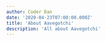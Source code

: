 ```yaml
---
author: Coder Dan
date: '2020-04-23T07:00:00.000Z'
title: 'About Aavegotchi'
description: 'All about Aavegotchi'
---
```



